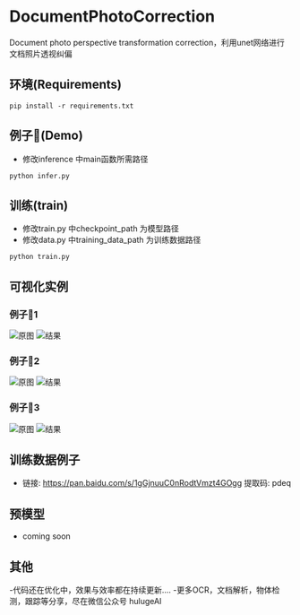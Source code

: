 # DocumentPhotoCorrection
Document photo perspective transformation correction，利用unet网络进行 文档照片透视纠偏



## 环境(Requirements)
```pip install -r requirements.txt```

## 例子🌰(Demo)
- 修改inference 中main函数所需路径

```python infer.py```

## 训练(train)
- 修改train.py 中checkpoint_path 为模型路径
- 修改data.py 中training_data_path 为训练数据路径

```python train.py```

## 可视化实例
### 例子🌰1
![原图](https://github.com/tommyMessi/DocumentPhotoCorrection/blob/main/sample/i1.jpg)
![结果](https://github.com/tommyMessi/DocumentPhotoCorrection/blob/main/sample/r1.jpg)
### 例子🌰2
![原图](https://github.com/tommyMessi/DocumentPhotoCorrection/blob/main/sample/i2.jpg)
![结果](https://github.com/tommyMessi/DocumentPhotoCorrection/blob/main/sample/r2.jpg)
### 例子🌰3
![原图](https://github.com/tommyMessi/DocumentPhotoCorrection/blob/main/sample/i3.jpg)
![结果](https://github.com/tommyMessi/DocumentPhotoCorrection/blob/main/sample/r3.jpg)

## 训练数据例子
- 链接: https://pan.baidu.com/s/1gGjnuuC0nRodtVmzt4GOgg 提取码: pdeq 
## 预模型
- coming soon

## 其他
-代码还在优化中，效果与效率都在持续更新....
-更多OCR，文档解析，物体检测，跟踪等分享，尽在微信公众号 hulugeAI 




